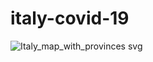 # italy-covid-19
![Italy_map_with_provinces svg](https://github.com/user-attachments/assets/ac0774f0-4a50-4134-b188-ef1545ea2f20)
